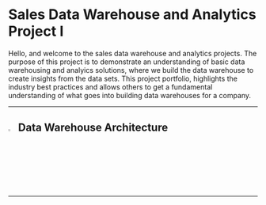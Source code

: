 # Sales Data Warehouse and Analytics Project I
Hello, and welcome to the sales data warehouse and analytics projects. 
The purpose of this project is to demonstrate an understanding of basic data warehousing and analyics solutions, where we build the data warehouse to create insights from the data sets. This project portfolio, highlights the industry best practices and allows others to get a fundamental understanding of what goes into building data warehouses for a company. 
***
## <img src="https://github.com/user-attachments/assets/e41a6aec-7cd6-4b8d-b5bc-d9d46b05e709" width=03% height=03%> Data Warehouse Architecture
---
